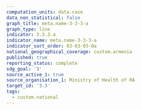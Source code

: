 ```yaml
---
computation_units: data.case
data_non_statistical: false
graph_title: meta.name-3-3-3-a
graph_type: line
indicator: 3.3.3.a
indicator_name: meta.name-3-3-3-a
indicator_sort_order: 03-03-03-0a
national_geographical_coverage: custom.armenia
published: true
reporting_status: complete
sdg_goal: '3'
source_active_1: true
source_organisation_1: Ministry of Health of RA
target_id: '3.3'
tags:
  - custom.national
---
```

